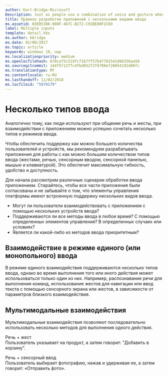 ```yaml
---
author: Karl-Bridge-Microsoft
Description: Just as people use a combination of voice and gesture when communicating with each other, multiple types and modes of input can also be useful when interacting with an app.
title: Правила разработки приложений с несколькими видами ввода
ms.assetid: 03EB5388-080F-467C-B272-C92BE00F2C69
label: Multiple inputs
template: detail.hbs
ms.author: kbridge
ms.date: 02/08/2017
ms.topic: article
keywords: windows 10, uwp
ms.localizationpriority: medium
ms.openlocfilehash: 670caf5c519fcf1b7ff57b47781541d98358aa50
ms.sourcegitcommit: 144f5f127fc4fbd852f2f6780ef26054192d68fc
ms.translationtype: MT
ms.contentlocale: ru-RU
ms.lasthandoff: 11/02/2018
ms.locfileid: "5979179"
---
```

# <a name="multiple-inputs"></a>Несколько типов ввода


Аналогично тому, как люди используют при общении речь и жесты, при взаимодействии с приложением можно успешно сочетать несколько типов и режимов ввода.


Чтобы обеспечить поддержку как можно большего количества пользователей и устройств, мы рекомендуем разрабатывать приложения для работы с как можно большим количеством типов ввода (жестами, речью, сенсорным вводом, сенсорной панелью, мышью и клавиатурой). Это обеспечит максимальную гибкость, удобство и доступность.

Для начала рассмотрим различные сценарии обработки ввода приложением. Старайтесь, чтобы все части приложения были согласованы и не забывайте о том, что элементы управления платформы имеют встроенную поддержку нескольких видов ввода.

-   Могут ли пользователи взаимодействовать с приложением с помощью нескольких устройств ввода?
-   Поддерживаются ли все методы ввода в любое время? С помощью определенных элементов управления? В определенных случаях или условиях?
-   Является ли какой-либо из методов ввода приоритетным?

## <a name="single-or-exclusive-mode-interactions"></a>Взаимодействие в режиме единого (или монопольного) ввода


В режиме единого взаимодействия поддерживаются несколько типов ввода, однако во время выполнения того или иного действия может использоваться только один из них. Например, распознавание речи для выполнения команд, использование жестов для навигации или ввод текста с помощью сенсорного экрана или жестов, в зависимости от параметров близкого взаимодействия.

## <a name="multimodal-interactions"></a>Мультимодальные взаимодействия

Мультимодальные взаимодействия позволяют последовательно использовать несколько методов для выполнения одного действия.

Речь + жест  
Пользователь указывает на продукт, а затем говорит: "Добавить в корзину".

Речь + сенсорный ввод  
Пользователь выбирает фотографию, нажав и удерживая ее, а затем говорит: «Отправить фото».



